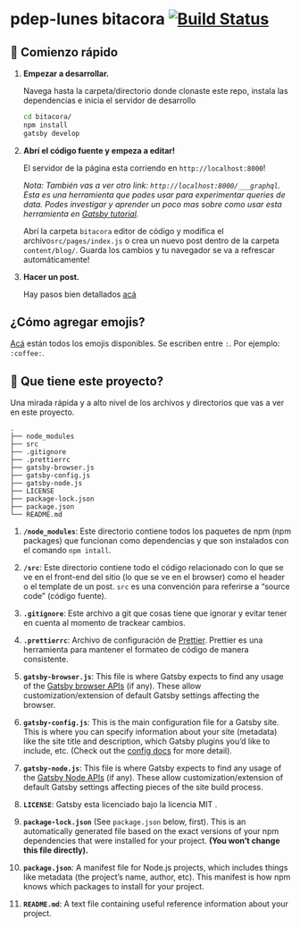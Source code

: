 # pdep-lunes bitacora [![Build Status](https://travis-ci.com/pdep-lunes/bitacora.svg?branch=master)](https://travis-ci.com/pdep-lunes/bitacora)

## 🚀 Comienzo rápido

1.  **Empezar a desarrollar.**

    Navega hasta la carpeta/directorio donde clonaste este repo, instala las dependencias e inicia el servidor de desarrollo

    ```sh
    cd bitacora/
    npm install
    gatsby develop
    ```

2.  **Abrí el código fuente y empeza a editar!**

    El servidor de la página esta corriendo en `http://localhost:8000`!

    _Nota: También vas a ver otro link: _`http://localhost:8000/___graphql`_. Esta es una herramienta que podes usar para experimentar queries de data. Podes investigar y aprender un poco mas sobre como usar esta herramienta en [Gatsby tutorial](https://www.gatsbyjs.org/tutorial/part-five/#introducing-graphiql)._

    Abrí la carpeta `bitacora` editor de código y modifica el archivo`src/pages/index.js` o crea un nuevo post dentro de la carpeta `content/blog/`. Guarda los cambios y tu navegador se va a refrescar automáticamente!

3.  **Hacer un post.**

    Hay pasos bien detallados [acá](./como-hacer-un-post.md)

## ¿Cómo agregar emojis?

[Acá](https://github.com/matchilling/gatsby-remark-emojis/blob/master/emoji.md) están todos los emojis disponibles. Se escriben entre `:`. Por ejemplo: `:coffee:`.

## 🧐 Que tiene este proyecto?

Una mirada rápida y a alto nivel de los archivos y directorios que vas a ver en este proyecto.

    .
    ├── node_modules
    ├── src
    ├── .gitignore
    ├── .prettierrc
    ├── gatsby-browser.js
    ├── gatsby-config.js
    ├── gatsby-node.js
    ├── LICENSE
    ├── package-lock.json
    ├── package.json
    └── README.md

1.  **`/node_modules`**: Este directorio contiene todos los paquetes de npm (npm packages) que funcionan como dependencias y que son instalados con el comando `npm intall`.

2.  **`/src`**: Este directorio contiene todo el código relacionado con lo que se ve en el front-end del sitio (lo que se ve en el browser) como el header o el template de un post. `src` es una convención para referirse a “source code” (código fuente).

3.  **`.gitignore`**: Este archivo a git que cosas tiene que ignorar y evitar tener en cuenta al momento de trackear cambios.

4.  **`.prettierrc`**: Archivo de configuración de [Prettier](https://prettier.io/). Prettier es una herramienta para mantener el formateo de código de manera consistente.

5.  **`gatsby-browser.js`**: This file is where Gatsby expects to find any usage of the [Gatsby browser APIs](https://www.gatsbyjs.org/docs/browser-apis/) (if any). These allow customization/extension of default Gatsby settings affecting the browser.

6.  **`gatsby-config.js`**: This is the main configuration file for a Gatsby site. This is where you can specify information about your site (metadata) like the site title and description, which Gatsby plugins you’d like to include, etc. (Check out the [config docs](https://www.gatsbyjs.org/docs/gatsby-config/) for more detail).

7.  **`gatsby-node.js`**: This file is where Gatsby expects to find any usage of the [Gatsby Node APIs](https://www.gatsbyjs.org/docs/node-apis/) (if any). These allow customization/extension of default Gatsby settings affecting pieces of the site build process.

8.  **`LICENSE`**: Gatsby esta licenciado bajo la licencia MIT .

9.  **`package-lock.json`** (See `package.json` below, first). This is an automatically generated file based on the exact versions of your npm dependencies that were installed for your project. **(You won’t change this file directly).**

10. **`package.json`**: A manifest file for Node.js projects, which includes things like metadata (the project’s name, author, etc). This manifest is how npm knows which packages to install for your project.

11. **`README.md`**: A text file containing useful reference information about your project.
